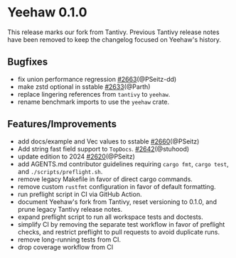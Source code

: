 Yeehaw 0.1.0
================================

This release marks our fork from Tantivy. Previous Tantivy release notes
have been removed to keep the changelog focused on Yeehaw's history.

## Bugfixes
- fix union performance regression [#2663](https://github.com/quickwit-oss/yeehaw/pull/2663)(@PSeitz-dd)
- make zstd optional in sstable [#2633](https://github.com/quickwit-oss/yeehaw/pull/2633)(@Parth)
- replace lingering references from `tantivy` to `yeehaw`.
- rename benchmark imports to use the `yeehaw` crate.

## Features/Improvements
- add docs/example and Vec<u32> values to sstable [#2660](https://github.com/quickwit-oss/yeehaw/pull/2660)(@PSeitz)
- Add string fast field support to `TopDocs`. [#2642](https://github.com/quickwit-oss/yeehaw/pull/2642)(@stuhood)
- update edition to 2024 [#2620](https://github.com/quickwit-oss/yeehaw/pull/2620)(@PSeitz)
- add AGENTS.md contributor guidelines requiring `cargo fmt`, `cargo test`, and `./scripts/preflight.sh`.
- remove legacy Makefile in favor of direct cargo commands.
- remove custom `rustfmt` configuration in favor of default formatting.
- run preflight script in CI via GitHub Action.
- document Yeehaw's fork from Tantivy, reset versioning to 0.1.0, and prune legacy Tantivy release notes.
- expand preflight script to run all workspace tests and doctests.
- simplify CI by removing the separate test workflow in favor of preflight checks, and restrict preflight to pull requests to avoid duplicate runs.
- remove long-running tests from CI.
- drop coverage workflow from CI
